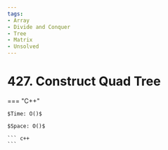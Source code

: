 ```yaml
---
tags:
- Array
- Divide and Conquer
- Tree
- Matrix
- Unsolved
---
```



# 427. Construct Quad Tree

=== "C++"

    $Time: O()$

    $Space: O()$

    ``` c++
    ```